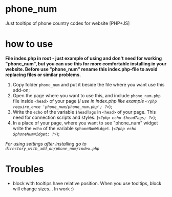 # phone_num
Just tooltips of phone country codes for website [PHP+JS]

# how to use

**File index.php in root - just example of using and don't need for working "phone_num", 
but you can use this for more comfortable installing in your website. Before use "phone_num" rename
this index.php-file to avoid replacing files or similar problems.**

1. Copy folder `phone_num` and put it beside the file where you want use this add-on;
2. Open the page where you want to use this, and include `phone_num.php` file inside `<head>` of your page (*I use in index.php like example `<?php  require_once 'phone_num/phone_num.php'; ?>`*);
3. Write the `echo` of the variable `$headTags` in `<head>` of your page. This need for connection scripts and styles. (*`<?php echo $headTags; ?>`*);
4. In a place of your page, where you want to see "phone_num" widget write the `echo` of the variable `$phoneNumWidget`. (*`<?php echo $phoneNumWidget; ?>`*);

*For using settings after installing go to `directory_with_add_on/phone_num/index.php`*

# Troubles 

- block with tooltips have relative position. When you use tooltips, block will change sizes... In work :)
